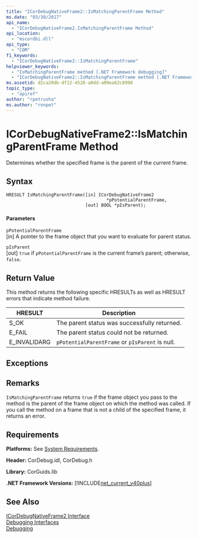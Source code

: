 ```yaml
---
title: "ICorDebugNativeFrame2::IsMatchingParentFrame Method"
ms.date: "03/30/2017"
api_name: 
  - "ICorDebugNativeFrame2.IsMatchingParentFrame Method"
api_location: 
  - "mscordbi.dll"
api_type: 
  - "COM"
f1_keywords: 
  - "ICorDebugNativeFrame2::IsMatchingParentFrame"
helpviewer_keywords: 
  - "IsMatchingParentFrame method [.NET Framework debugging]"
  - "ICorDebugNativeFrame2::IsMatchingParentFrame method [.NET Framework debugging]"
ms.assetid: d2ca20db-df22-4528-a0dd-a09ea62c8998
topic_type: 
  - "apiref"
author: "rpetrusha"
ms.author: "ronpet"
---
```

# ICorDebugNativeFrame2::IsMatchingParentFrame Method
Determines whether the specified frame is the parent of the current frame.  

## Syntax  

```  
HRESULT IsMatchingParentFrame([in] ICorDebugNativeFrame2  
                                      *pPotentialParentFrame,  
                              [out] BOOL *pIsParent);  
```  

#### Parameters  
 `pPotentialParentFrame`  
 [in] A pointer to the frame object that you want to evaluate for parent status.  

 `pIsParent`  
 [out] `true` if `pPotentialParentFrame` is the current frame’s parent; otherwise, `false`.  

## Return Value  
 This method returns the following specific HRESULTs as well as HRESULT errors that indicate method failure.  


|HRESULT|Description|  
|-------------|-----------------|  
|S_OK|The parent status was successfully returned.|  
|E_FAIL|The parent status could not be returned.|  
|E_INVALIDARG|`pPotentialParentFrame` or `pIsParent` is null.|  

## Exceptions  

## Remarks  
 `IsMatchingParentFrame` returns `true` if the frame object you pass to the method is the parent of the frame object on which the method was called. If you call the method on a frame that is not a child of the specified frame, it returns an error.  

## Requirements  
 **Platforms:** See [System Requirements](../../../../docs/framework/get-started/system-requirements.md).  

 **Header:** CorDebug.idl, CorDebug.h  

 **Library:** CorGuids.lib  

 **.NET Framework Versions:** [!INCLUDE[net_current_v40plus](../../../../includes/net-current-v40plus-md.md)]  

## See Also  
 [ICorDebugNativeFrame2 Interface](../../../../docs/framework/unmanaged-api/debugging/icordebugnativeframe2-interface.md)  
 [Debugging Interfaces](../../../../docs/framework/unmanaged-api/debugging/debugging-interfaces.md)  
 [Debugging](../../../../docs/framework/unmanaged-api/debugging/index.md)
